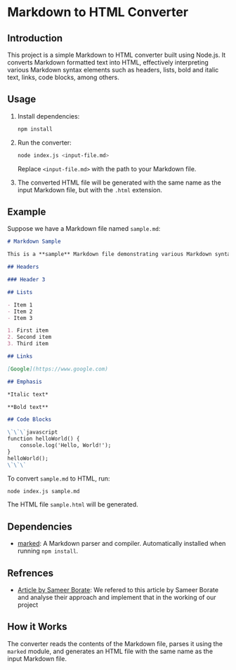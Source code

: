 # Markdown to HTML Converter

## Introduction
This project is a simple Markdown to HTML converter built using Node.js. It converts Markdown formatted text into HTML, effectively interpreting various Markdown syntax elements such as headers, lists, bold and italic text, links, code blocks, among others.

## Usage
1. Install dependencies:
   ```bash
   npm install
   ```

2. Run the converter:
   ```bash
   node index.js <input-file.md>
   ```

   Replace `<input-file.md>` with the path to your Markdown file.

3. The converted HTML file will be generated with the same name as the input Markdown file, but with the `.html` extension.

## Example
Suppose we have a Markdown file named `sample.md`:
```markdown
# Markdown Sample

This is a **sample** Markdown file demonstrating various Markdown syntax elements.

## Headers

### Header 3

## Lists

- Item 1
- Item 2
- Item 3

1. First item
2. Second item
3. Third item

## Links

[Google](https://www.google.com)

## Emphasis

*Italic text*

**Bold text**

## Code Blocks

\`\`\`javascript
function helloWorld() {
    console.log('Hello, World!');
}
helloWorld();
\`\`\`
```

To convert `sample.md` to HTML, run:
```bash
node index.js sample.md
```

The HTML file `sample.html` will be generated.

## Dependencies
- [marked](https://www.npmjs.com/package/marked): A Markdown parser and compiler. Automatically installed when running `npm install`.

## Refrences
- [Article by Sameer Borate](https://www.smashingmagazine.com/2019/04/nodejs-express-api-markdown-html/): We refered to this article by Sameer Borate and analyse their approach and implement that in the working of our project

## How it Works
The converter reads the contents of the Markdown file, parses it using the `marked` module, and generates an HTML file with the same name as the input Markdown file.

